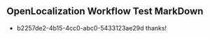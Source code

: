 ## OpenLocalization Workflow Test MarkDown
* b2257de2-4b15-4cc0-abc0-5433123ae29d 
thanks!<!--HONumber=Mar16_HO4-->
